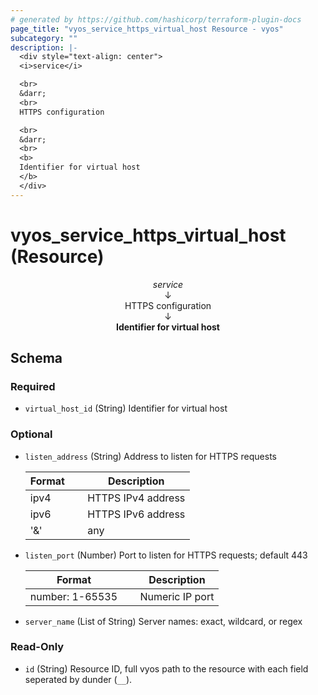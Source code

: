 ```yaml
---
# generated by https://github.com/hashicorp/terraform-plugin-docs
page_title: "vyos_service_https_virtual_host Resource - vyos"
subcategory: ""
description: |-
  <div style="text-align: center">
  <i>service</i>

  <br>
  &darr;
  <br>
  HTTPS configuration

  <br>
  &darr;
  <br>
  <b>
  Identifier for virtual host
  </b>
  </div>
---
```


# vyos_service_https_virtual_host (Resource)

<div style="text-align: center">
<i>service</i>

<br>
&darr;
<br>
HTTPS configuration

<br>
&darr;
<br>
<b>
Identifier for virtual host
</b>
</div>



<!-- schema generated by tfplugindocs -->
## Schema

### Required

- `virtual_host_id` (String) Identifier for virtual host

### Optional

- `listen_address` (String) Address to listen for HTTPS requests

    |  Format &emsp; | Description  |
    |----------|---------------|
    |  ipv4  &emsp; |  HTTPS IPv4 address  |
    |  ipv6  &emsp; |  HTTPS IPv6 address  |
    |  '&'  &emsp; |  any  |
- `listen_port` (Number) Port to listen for HTTPS requests; default 443

    |  Format &emsp; | Description  |
    |----------|---------------|
    |  number: 1-65535  &emsp; |  Numeric IP port  |
- `server_name` (List of String) Server names: exact, wildcard, or regex

### Read-Only

- `id` (String) Resource ID, full vyos path to the resource with each field seperated by dunder (`__`).
